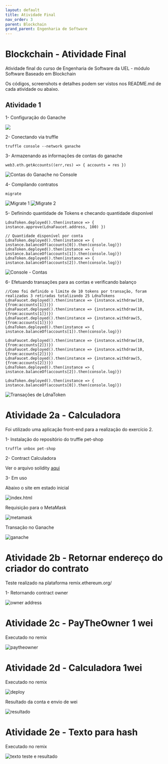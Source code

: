 ```yaml
---
layout: default
title: Atividade Final
nav_order: 3
parent: Blockchain
grand_parent: Engenharia de Software
---
```


# Blockchain - Atividade Final

Atividade final do curso de Engenharia de Software da UEL - módulo Software Baseado em Blockchain

Os códigos, screenshots e detalhes podem ser vistos nos README.md de cada atividade ou abaixo.

## Atividade 1

1- Configuração do Ganache

![](/learning/docs/eng-software/blockchain/resources/ganache-inicio.png)

2- Conectando via truffle
```
truffle console --network ganache
```

3- Armazenando as informações de contas do ganache

```
web3.eth.getAccounts((err,res) => { accounts = res })
```

![Contas do Ganache no Console](/learning/docs/eng-software/blockchain/resources/contas-ganache.png?raw=true)

 4- Compilando contratos
 ```
 migrate
 ```
 ![Migrate 1](/learning/docs/eng-software/blockchain/resources/migrate1.png?raw=true)
 ![Migrate 2](/learning/docs/eng-software/blockchain/resources/migrate2.png?raw=true)

 5- Definindo quantidade de Tokens e checando quantidade disponível
 ```
 LdnaToken.deployed().then(instance => { instance.approve(LdnaFaucet.address, 100) })

 // Quantidade disponível por conta
 LdnaToken.deployed().then(instance => { instance.balanceOf(accounts[0]).then(console.log)})
 LdnaToken.deployed().then(instance => { instance.balanceOf(accounts[1]).then(console.log)})
 LdnaToken.deployed().then(instance => { instance.balanceOf(accounts[2]).then(console.log)})
 ```
 ![Console - Contas](/learning/docs/eng-software/blockchain/resources/contas.png?raw=true)

 6- Efetuando transações para as contas e verificando balanço
 ```
 //Como foi definido o limite de 10 tokens por transação, foram realizadas 3 retiradas totalizando 25 LdnaTokens
 LdnaFaucet.deployed().then(instance => {instance.withdraw(10, {from:accounts[1]})})
 LdnaFaucet.deployed().then(instance => {instance.withdraw(10, {from:accounts[1]})})
 LdnaFaucet.deployed().then(instance => {instance.withdraw(5, {from:accounts[1]})})
 LdnaToken.deployed().then(instance => { instance.balanceOf(accounts[1]).then(console.log)})

 LdnaFaucet.deployed().then(instance => {instance.withdraw(10, {from:accounts[2]})})
 LdnaFaucet.deployed().then(instance => {instance.withdraw(10, {from:accounts[2]})})
 LdnaFaucet.deployed().then(instance => {instance.withdraw(5, {from:accounts[2]})})
 LdnaToken.deployed().then(instance => { instance.balanceOf(accounts[2]).then(console.log)})

 LdnaToken.deployed().then(instance => { instance.balanceOf(accounts[0]).then(console.log)})
 ```
 ![Transações de LdnaToken](/learning/docs/eng-software/blockchain/resources/transactions.png)


 # Atividade 2a - Calculadora

 Foi utilizado uma aplicação front-end para a realização do exercício 2.

 1- Instalação do repositório do truffle pet-shop
 ```
 truffle unbox pet-shop
 ```

 2- Contract Calculadora

 Ver o arquivo solidity [aqui](contracts/Calculadora.sol)

 3- Em uso

 Abaixo o site em estado inicial

 ![index.html](/learning/docs/eng-software/blockchain/resources/calculadora-inicio.png?raw=true)

 Requisição para o MetaMask

 ![metamask](/learning/docs/eng-software/blockchain/resources/calculadora-requisitado.png?raw=true)

 Transação no Ganache
 
 ![ganache](/learning/docs/eng-software/blockchain/resources/calculadora-ganache.png?raw=true)


 # Atividade 2b - Retornar endereço do criador do contrato

 Teste realizado na plataforma remix.ethereum.org/

 1- Retornando contract owner

 ![owner address](/learning/docs/eng-software/blockchain/resources/getowner.png?raw=true)


# Atividade 2c - PayTheOwner 1 wei

Executado no remix

![paytheowner](/learning/docs/eng-software/blockchain/resources/payTheOwner.png?raw=true)


# Atividade 2d - Calculadora 1wei

Executado no remix

![deploy](/learning/docs/eng-software/blockchain/resources/calculadora-1wei.png?raw=true)

Resultado da conta e envio de wei

![resultado](/learning/docs/eng-software/blockchain/resources/calculadora-1wei-resultado.png?raw=true)

# Atividade 2e - Texto para hash

Executado no remix

![texto teste e resultado](/learning/docs/eng-software/blockchain/resources/hashstring.png?raw=true)